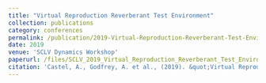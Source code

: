 ```yaml
---
title: "Virtual Reproduction Reverberant Test Environment"
collection: publications
category: conferences
permalink: /publication/2019-Virtual-Reproduction-Reverberant-Test-Environment
date: 2019
venue: 'SCLV Dynamics Workshop'
paperurl: /files/SCLV_2019_Virtual_Reproduction_Reverberant_Test_Environment.pdf
citation: 'Castel, A., Godfrey, A. et al., (2019). &quot;Virtual Reproduction Reverberant Test Environment.&quot; <i>SCLV Dynamics Workshop 2019</i>.'
---
```

